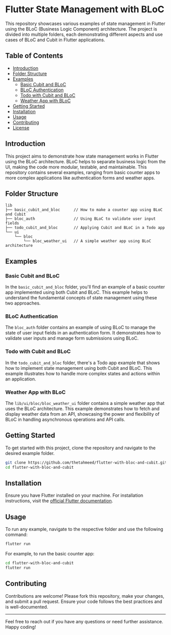 # Flutter State Management with BLoC

This repository showcases various examples of state management in Flutter using the BLoC (Business Logic Component) architecture. The project is divided into multiple folders, each demonstrating different aspects and use cases of BLoC and Cubit in Flutter applications.

## Table of Contents

- [Introduction](#introduction)
- [Folder Structure](#folder-structure)
- [Examples](#examples)
  - [Basic Cubit and BLoC](#basic-cubit-and-bloc)
  - [BLoC Authentication](#bloc-authentication)
  - [Todo with Cubit and BLoC](#todo-with-cubit-and-bloc)
  - [Weather App with BLoC](#weather-app-with-bloc)
- [Getting Started](#getting-started)
- [Installation](#installation)
- [Usage](#usage)
- [Contributing](#contributing)
- [License](#license)

## Introduction

This project aims to demonstrate how state management works in Flutter using the BLoC architecture. BLoC helps to separate business logic from the UI, making the code more modular, testable, and maintainable. This repository contains several examples, ranging from basic counter apps to more complex applications like authentication forms and weather apps.

## Folder Structure

```
lib
├── basic_cubit_and_bloc      // How to make a counter app using BLoC and Cubit
├── bloc_auth                 // Using BLoC to validate user input fields
├── todo_cubit_and_bloc       // Applying Cubit and BLoC in a Todo app
└── ui
    └── bloc
        └── bloc_weather_ui   // A simple weather app using BLoC architecture
```

## Examples

### Basic Cubit and BLoC

In the `basic_cubit_and_bloc` folder, you'll find an example of a basic counter app implemented using both Cubit and BLoC. This example helps to understand the fundamental concepts of state management using these two approaches.

### BLoC Authentication

The `bloc_auth` folder contains an example of using BLoC to manage the state of user input fields in an authentication form. It demonstrates how to validate user inputs and manage form submissions using BLoC.

### Todo with Cubit and BLoC

In the `todo_cubit_and_bloc` folder, there's a Todo app example that shows how to implement state management using both Cubit and BLoC. This example illustrates how to handle more complex states and actions within an application.

### Weather App with BLoC

The `lib/ui/bloc/bloc_weather_ui` folder contains a simple weather app that uses the BLoC architecture. This example demonstrates how to fetch and display weather data from an API, showcasing the power and flexibility of BLoC in handling asynchronous operations and API calls.

## Getting Started

To get started with this project, clone the repository and navigate to the desired example folder.

```bash
git clone https://github.com/thetahmeed/flutter-with-bloc-and-cubit.git
cd flutter-with-bloc-and-cubit
```

## Installation

Ensure you have Flutter installed on your machine. For installation instructions, visit the [official Flutter documentation](https://flutter.dev/docs/get-started/install).

## Usage

To run any example, navigate to the respective folder and use the following command:

```bash
flutter run
```

For example, to run the basic counter app:

```bash
cd flutter-with-bloc-and-cubit
flutter run
```

## Contributing

Contributions are welcome! Please fork this repository, make your changes, and submit a pull request. Ensure your code follows the best practices and is well-documented.

---

Feel free to reach out if you have any questions or need further assistance. Happy coding!
